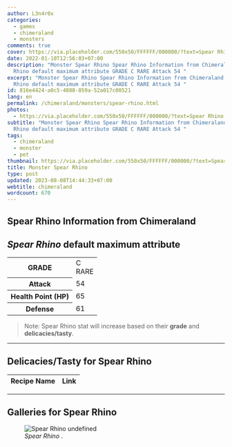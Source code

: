 ```yaml
---
author: L3n4r0x
categories:
  - games
  - chimeraland
  - monsters
comments: true
cover: https://via.placeholder.com/550x50/FFFFFF/000000/?text=Spear Rhino
date: 2022-01-10T12:56:03+07:00
description: "Monster Spear Rhino Spear Rhino Information from Chimeraland Spear
  Rhino default maximum attribute GRADE C RARE Attack 54 "
excerpt: "Monster Spear Rhino Spear Rhino Information from Chimeraland Spear
  Rhino default maximum attribute GRADE C RARE Attack 54 "
id: 816e4424-a0c5-4888-859a-52a017c00521
lang: en
permalink: /chimeraland/monsters/spear-rhino.html
photos:
  - https://via.placeholder.com/550x50/FFFFFF/000000/?text=Spear Rhino
subtitle: "Monster Spear Rhino Spear Rhino Information from Chimeraland Spear
  Rhino default maximum attribute GRADE C RARE Attack 54 "
tags:
  - chimeraland
  - monster
  - pet
thumbnail: https://via.placeholder.com/550x50/FFFFFF/000000/?text=Spear Rhino
title: Monster Spear Rhino
type: post
updated: 2023-08-08T14:44:33+07:00
webtitle: chimeraland
wordcount: 670
---
```


<link
  rel="stylesheet"
  href="https://rawcdn.githack.com/dimaslanjaka/Web-Manajemen/870a349/css/bootstrap-5-3-0-alpha3-wrapper.css"
/>
<section id="bootstrap-wrapper">
  <div data-bs-theme="dark">
    <h2>Spear Rhino Information from Chimeraland</h2>
    <h2 id="attribute"><i>Spear Rhino</i> default maximum attribute</h2>
    <div class="row">
      <div class="col mb-2">
        <div class="card">
          <div class="card-body">
            <table>
              <tr>
                <th>GRADE</th>
                <td>C <br /><span class="text-primary">RARE</span></td>
              </tr>
              <tr>
                <th>Attack</th>
                <td>54</td>
              </tr>
              <tr>
                <th>Health Point (HP)</th>
                <td>65</td>
              </tr>
              <tr>
                <th>Defense</th>
                <td>61</td>
              </tr>
            </table>
          </div>
        </div>
      </div>
    </div>
    <blockquote class="bd-callout bd-callout-warning">
      Note: Spear Rhino stat will increase based on their <b>grade</b> and
      <b>delicacies/tasty</b>.
    </blockquote>
    <hr />
    <h2 id="delicacies">Delicacies/Tasty for Spear Rhino</h2>
    <div class="card">
      <div class="card-body">
        <div class="table-responsive">
          <table class="table table-striped">
            <thead>
              <tr>
                <th>Recipe Name</th>
                <th>Link</th>
              </tr>
            </thead>
            <tbody></tbody>
          </table>
        </div>
      </div>
    </div>
    <hr />
    <div id="gallery">
      <h2>Galleries for Spear Rhino</h2>
      <div class="row">
        <div class="col-lg-6 col-12">
          <figure>
            <img
              src="https://www.webmanajemen.com/undefined"
              alt="Spear Rhino undefined"
            />
            <figcaption style="word-wrap: break-word">
              <i>Spear Rhino</i> .
            </figcaption>
          </figure>
        </div>
      </div>
    </div>
  </div>
</section>